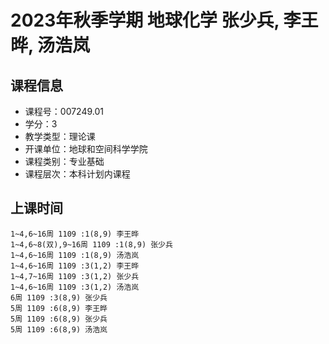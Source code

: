 # 2023年秋季学期 地球化学 张少兵, 李王晔, 汤浩岚






## 课程信息

- 课程号：007249.01
- 学分：3
- 教学类型：理论课
- 开课单位：地球和空间科学学院
- 课程类别：专业基础
- 课程层次：本科计划内课程

## 上课时间

```
1~4,6~16周 1109 :1(8,9) 李王晔
1~4,6~8(双),9~16周 1109 :1(8,9) 张少兵
1~4,6~16周 1109 :1(8,9) 汤浩岚
1~4,6~16周 1109 :3(1,2) 李王晔
1~4,7~16周 1109 :3(1,2) 张少兵
1~4,6~16周 1109 :3(1,2) 汤浩岚
6周 1109 :3(8,9) 张少兵
5周 1109 :6(8,9) 李王晔
5周 1109 :6(8,9) 张少兵
5周 1109 :6(8,9) 汤浩岚
```

